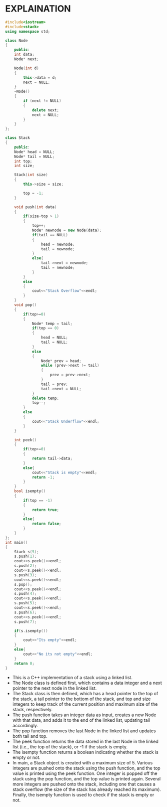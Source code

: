 # EXPLAINATION

```cpp
#include<iostream>
#include<stack>
using namespace std;

class Node
{
    public:
    int data;
    Node* next;

    Node(int d)
    {
        this->data = d;
        next = NULL;
    }
    ~Node()
    {
        if (next != NULL)
        {
            delete next;
            next = NULL;
        }
    }
};

class Stack
{
    public:
    Node* head = NULL;
    Node* tail = NULL;
    int top;
    int size;

    Stack(int size)
    {
        this->size = size;

        top = -1;
    }

    void push(int data)
    {
        if(size-top > 1)
        {
            top++;
            Node* newnode = new Node(data);
            if(tail == NULL)
            {
                head = newnode;
                tail = newnode;
            }
            else{
                tail->next = newnode;
                tail = newnode;
            }
        }
        else
        {
            cout<<"Stack Overflow"<<endl;
        }
    }
    void pop()
    {
        if(top>=0)
        {
            Node* temp = tail;
            if(top == 0)
            {
                head = NULL;
                tail = NULL;
            }
            else
            {
                Node* prev = head;
                while (prev->next != tail)
                {
                    prev = prev->next;
                }
                tail = prev;
                tail->next = NULL;
            }
            delete temp;
            top--;
        }
        else
        {
            cout<<"Stack Underflow"<<endl;
        }
    }

    int peek()
    {
        if(top>=0)
        {
            return tail->data;
        }
        else{
            cout<<"Stack is empty"<<endl;
            return -1;
        }
    }
    bool isempty()
    {
        if(top == -1)
        {
            return true;
        }
        else{
            return false;
        }
    }
};
int main()
{
    Stack s(5);
    s.push(1);
    cout<<s.peek()<<endl;
    s.push(2);
    cout<<s.peek()<<endl;
    s.push(3);
    cout<<s.peek()<<endl;
    s.pop();
    cout<<s.peek()<<endl;
    s.push(4);
    cout<<s.peek()<<endl;
    s.push(5);
    cout<<s.peek()<<endl;
    s.push(6);
    cout<<s.peek()<<endl;
    s.push(7);

    if(s.isempty())
    {
        cout<<"Its empty"<<endl;
    }
    else{
        cout<<"No its not empty"<<endl;
    }
    return 0;
}

```

* This is a C++ implementation of a stack using a linked list.
* The Node class is defined first, which contains a data integer and a next pointer to the next node in the linked list.
* The Stack class is then defined, which has a head pointer to the top of the stack, a tail pointer to the bottom of the stack, and top and size integers to keep track of the current position and maximum size of the stack, respectively.
* The push function takes an integer data as input, creates a new Node with that data, and adds it to the end of the linked list, updating tail accordingly.
* The pop function removes the last Node in the linked list and updates both tail and top.
* The peek function returns the data stored in the last Node in the linked list (i.e., the top of the stack), or -1 if the stack is empty.
* The isempty function returns a boolean indicating whether the stack is empty or not.
* In main, a Stack object is created with a maximum size of 5. Various integers are pushed onto the stack using the push function, and the top value is printed using the peek function. One integer is popped off the stack using the pop function, and the top value is printed again. Several more integers are pushed onto the stack, including one that causes a stack overflow (the size of the stack has already reached its maximum). Finally, the isempty function is used to check if the stack is empty or not.

